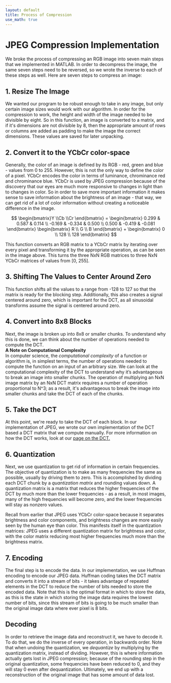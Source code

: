 ```yaml
---
layout: default
title: Process of Compression
use_math: true
---
```


# JPEG Compression Implementation

We broke the process of compressing an RGB image into seven main steps that we implemented in MATLAB. In order to decompress the image, the same seven steps need to be reversed, so we wrote the inverse to each of these steps as well. Here are seven steps to compress an image:

## 1. Resize The Image

We wanted our program to be robust enough to take in any image, but only certain image sizes would work with our algorithm. In order for the compression to work, the height and width of the image needed to be divisible by eight. So in this function, an image is converted to a matrix, and if it's dimensions are not divisible by 8, then the appropriate amount of rows or columns are added as padding to make the image the correct dimensions. These values are saved for later unpacking.

## 2. Convert it to the YCbCr color-space

Generally, the color of an image is defined by its RGB - red, green and blue - values from 0 to 255. However, this is not the only way to define the color of a pixel. YCbCr encodes the color in terms of luminance, chrominance red and chrominance blue. YCbCr is used by JPEG compression because of the discovery that our eyes are much more responsive to changes in light than to changes in color. So in order to save more important information it makes sense to save information about the brightness of an image - that way, we can get rid of a lot of color information without creating a noticeable difference in the image.

$$
\begin{bmatrix}Y \\Cb \\Cr \end{bmatrix} = \begin{bmatrix}  0.299 & 0.587 & 0.114 \\ -0.169 & -0.334 & 0.500 \\ 0.500 & -0.419 & -0.081 \end{bmatrix} \begin{bmatrix} R \\ G \\ B \end{bmatrix} + \begin{bmatrix} 0 \\ 128 \\ 128 \end{bmatrix}
$$

This function converts an RGB matrix to a YCbCr matrix by iterating over every pixel and transforming it by the appropriate operation, as can be seen in the image above. This turns the three NxN RGB matrices to three NxN YCbCr matrices of values from [0, 255].

## 3. Shifting The Values to Center Around Zero

This function shifts all the values to a range from -128 to 127 so that the matrix is ready for the blocking step. Additionally, this also creates a signal centered around zero, which is important for the DCT, as all sinusoidal transforms assume the signal is centered around zero.

## 4. Convert into 8x8 Blocks

Next, the image is broken up into 8x8 or smaller chunks. To understand why this is done, we can think about the number of operations needed to compute the DCT.  
**A Note on Computational Complexity**  
In computer science, the *computational complexity* of a function or algorithm is, in simplest terms, the number of operations needed to compute the function on an input of an arbitrary size. We can look at the computational complexity of the DCT to understand why it’s advantageous to break an image into smaller chunks. The operation of multiplying an NxN image matrix by an NxN DCT matrix requires a number of operation proportional to N^3; as a result, it's advantageous to break the image into smaller chunks and take the DCT of each of the chunks.

## 5. Take the DCT

At this point, we're ready to take the DCT of each block. In our implementation of JPEG, we wrote our own implementation of the DCT based a DCT matrix that we compute manually. For more information on how the DCT works, look at our [page on the DCT.](/fourier_images/dct)

## 6. Quantization

Next, we use quantization to get rid of information in certain frequencies. The objective of quantization is to make as many frequencies the same as possible, usually by driving them to zero. This is accomplished by dividing each DCT chunk by a *quantization matrix* and rounding values down. A quantization matrix is a matrix that reduces the higher frequencies of the DCT by much more than the lower frequencies - as a result, in most images, many of the high frequencies will become zero, and the lower frequencies will stay as nonzero values.

Recall from earlier that JPEG uses YCbCr color-space because it separates brightness and color components, and brightness changes are more easily seen by the human eye than color. This manifests itself in the quantization matrices: JPEG uses a different quantization matrix for brightness and color, with the color matrix reducing most higher frequencies much more than the brightness matrix.

## 7. Encoding

The final step is to encode the data. In our implementation, we use Huffman encoding to encode our JPEG data. Huffman coding takes the DCT matrix and converts it into a stream of bits - it takes advantage of repeated elements in the DCT to reduce the number of bits needed to store the encoded data. Note that this is the optimal format in which to store the data, as this is the state in which storing the image data requires the lowest number of bits, since this stream of bits is going to be much smaller than the original image data where ever pixel is 8 bits.

## Decoding

In order to retrieve the image data and reconstruct it, we have to decode it. To do that, we do the inverse of every operation, in backwards order. Note that when undoing the quantization, we *dequantize* by multiplying by the quantization matrix, instead of dividing. However, this is where information actually gets lost in JPEG compression; because of the rounding step in the original quantization, some frequencies have been reduced to 0, and they will stay 0 even after dequantization. Ultimately, we end up with a reconstruction of the original image that has some amount of data lost.
